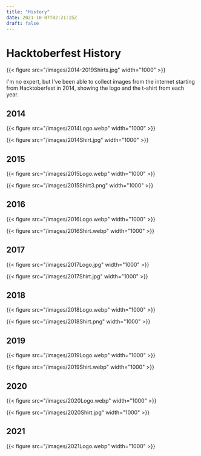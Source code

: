 ```yaml
---
title: "History"
date: 2021-10-07T02:21:15Z
draft: false
---
```


# Hacktoberfest History

{{< figure src="/images/2014-2019Shirts.jpg" width="1000" >}}

I'm no expert, but I've been able to collect images from the internet starting from Hacktoberfest in 2014, showing the logo and the t-shirt from each year.

## 2014

{{< figure src="/images/2014Logo.webp" width="1000" >}}

{{< figure src="/images/2014Shirt.jpg" width="1000" >}}

## 2015

{{< figure src="/images/2015Logo.webp" width="1000" >}}

{{< figure src="/images/2015Shirt3.png" width="1000" >}}

## 2016

{{< figure src="/images/2016Logo.webp" width="1000" >}}

{{< figure src="/images/2016Shirt.webp" width="1000" >}}

## 2017

{{< figure src="/images/2017Logo.jpg" width="1000" >}}

{{< figure src="/images/2017Shirt.jpg" width="1000" >}}

## 2018

{{< figure src="/images/2018Logo.webp" width="1000" >}}

{{< figure src="/images/2018Shirt.png" width="1000" >}}

## 2019

{{< figure src="/images/2019Logo.webp" width="1000" >}}

{{< figure src="/images/2019Shirt.webp" width="1000" >}}

## 2020

{{< figure src="/images/2020Logo.webp" width="1000" >}}

{{< figure src="/images/2020Shirt.jpg" width="1000" >}}

## 2021

{{< figure src="/images/2021Logo.webp" width="1000" >}}

